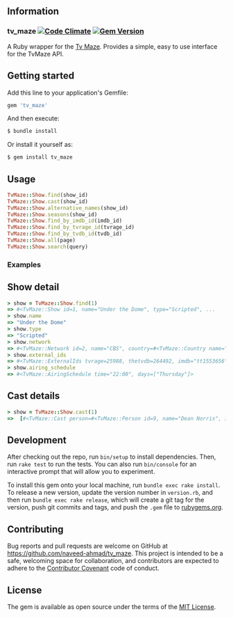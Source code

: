 ## Information

### tv_maze [![Code Climate](https://codeclimate.com/github/naveed-ahmad/tv_maze/badges/gpa.svg)](https://codeclimate.com/github/naveed-ahmad/tv_maze) [![Gem Version](https://badge.fury.io/rb/tv_maze.svg)](https://badge.fury.io/rb/tv_maze)

A Ruby wrapper for the [Tv Maze](www.tvmaze.com/api).
Provides a simple, easy to use interface for the TvMaze API.

## Getting started

Add this line to your application's Gemfile:

```ruby
gem 'tv_maze'
```

And then execute:
```bash
$ bundle install
```

Or install it yourself as:
```bash
$ gem install tv_maze
```

## Usage

```ruby
TvMaze::Show.find(show_id)
TvMaze::Show.cast(show_id)
TvMaze::Show.alternative_names(show_id)
TvMaze::Show.seasons(show_id)
TvMaze::Show.find_by_imdb_id(imdb_id)
TvMaze::Show.find_by_tvrage_id(tvrage_id)
TvMaze::Show.find_by_tvdb_id(tvdb_id)
TvMaze::Show.all(page)
TvMaze::Show.search(query)
```

### Examples

## Show detail
```ruby
> show = TvMaze::Show.find(1)
=> #<TvMaze::Show id=1, name="Under the Dome", type="Scripted", ...
> show.name 
=> "Under the Dome"
> show.type 
=> "Scripted"
> show.network
=> #<TvMaze::Network id=2, name="CBS", country=#<TvMaze::Country name="United States", code="US", timezone="America/New_York">>
> show.external_ids
=> #<TvMaze::ExternalIds tvrage=25988, thetvdb=264492, imdb="tt1553656">
> show.airing_schedule
=> #<TvMaze::AiringSchedule time="22:00", days=["Thursday"]>
```

## Cast details
```ruby
> show = TvMaze::Show.cast(1)
=>  [#<TvMaze::Cast person=#<TvMaze::Person id=9, name="Dean Norris", image=#<TvMaze::Image ...
```

## Development

After checking out the repo, run `bin/setup` to install dependencies. Then, run `rake test` to run the tests. You can also run `bin/console` for an interactive prompt that will allow you to experiment.

To install this gem onto your local machine, run `bundle exec rake install`. To release a new version, update the version number in `version.rb`, and then run `bundle exec rake release`, which will create a git tag for the version, push git commits and tags, and push the `.gem` file to [rubygems.org](https://rubygems.org).

## Contributing

Bug reports and pull requests are welcome on GitHub at https://github.com/naveed-ahmad/tv_maze. This project is intended to be a safe, welcoming space for collaboration, and contributors are expected to adhere to the [Contributor Covenant](contributor-covenant.org) code of conduct.


## License

The gem is available as open source under the terms of the [MIT License](http://opensource.org/licenses/MIT).
